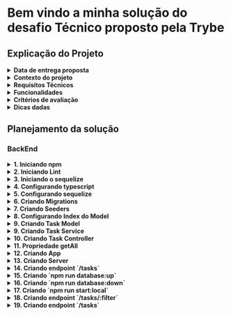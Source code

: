 # Bem vindo a minha solução do desafio Técnico proposto pela Trybe

## Explicação do Projeto

<details>
  <summary>
    <strong>Data de entrega proposta</strong>
  </summary>

  - A data de entrega proposta para avaliação final do projeto é: `20-Maio-2022 14:00`;
  - Mudanças acima dessa data não serão aceitas pela equipe de avaliação.
</details>

<details>
  <summary>
    <strong>Contexto do projeto</strong>
  </summary>

  <p>
    A empresa <strong>Ebytr</strong> está passando por problemas de produtividade/controle porque as pessoas colaboradoras vêm tendo dificuldade na organização de suas tarefas individuais. Por esse motivo, a diretora de produto Carolina Bigonha decidiu implantar uma nova forma de organizar as tarefas.
  </p>
  <p>
    Você foi a pessoa contratada para desenvolver um sistema capaz de auxiliar as pessoas colaboradoras a se organizar e ter mais produtividade.
  </p>
  <p>
    <strong>Na Ebytr o time de desenvolvimento utiliza a Stack MySQL, Express, React e Node para criar suas aplicações.</strong> Foi combinado com a <strong>Ebytr</strong> que você utilizará essa mesma Stack para resolver o problema de organização e produtividade da empresa.
  </p>
</details>

<details>
  <summary>
    <strong>Requisitos Técnicos</strong>
  </summary>

  - Front-End em <strong>React</strong>;
  - Back-End em <strong>NodeJS</strong>, com <strong>MySQL</strong>;
  - Arquitetura em <strong>camadas</strong>.
</details>

<details>
  <summary>
    <strong>Funcionalidades</strong>
  </summary>

  1. Visualizar lista de tarefas
  - Esta lista deve ser ordenável por ordem alfabética, data de criação ou por status.
  2. Inserir uma nova tarefa na lista;
  3. Remover uma tarefa da lista;
  4. Atualizar uma tarefa da lista;
  5. A tarefa deve possuir um status editável: pendente, em andamento ou pronto.
</details>

<details>
  <summary>
    <strong>Critérios de avaliação</strong>
  </summary>

  O time de avaliadores irá avaliar a entrega olhando, principalmente, para os itens abaixo:

  1. Atendimento aos requisitos técnicos e funcionais;
  2. Seu projeto deve rodar sem erros;
  3. Entendimento dos conceitos das camadas adotadas;
  4. Código e componentes reutilizados;
  5. Habilidade em escrever testes (mínimo 30% de cobertura);
  6. Boa legibilidade do código;
  7. Separação do front e backend;
  8. Mensagens de commits bem descritas e commits com um escopo nítido;
  9. Referências de códigos de terceiros;
  10. Instruções nítidas no README do projeto para setup e execução da aplicação e dos testes.
</details>

<details>
  <summary>
    <strong>Dicas dadas</strong>
  </summary>

  1. Ter uma boa cobertura de testes Front e Back;
  2. Aplicar boas práticas de escrita de código;
  3. Documentação do projeto (README), que inclua:
  - Passo a passo para instalar e executar o projeto. Incluindo instruções especiais para instalar dependências e/ou bancos de dados, se houver;
  - Endereço da aplicação no Heroku, se houver (ou outro serviço de deployment).
  4. Ter um linter configurado;
  5. O projeto deverá ser entregue via repositório pessoal no GitHub (utilizar boas práticas de criação/nomeação de branches, além de mensagens de commits bem descritas e commits com um escopo nítido).
</details>

## Planejamento da solução

### BackEnd

<details>
  <summary>
    <strong>1. Iniciando npm</strong>
  </summary>

  1. `npm init -y`;
  2. Instalando dependências;
  - express
  - dotenv
  - http-status-codes
  - sequelize
  - sequelize-cli
  - mysql2
  - nodemon
  3. Intalando dependências de desenvolimento.
  - eslint
  - @types/express
  - @tsconfig/node14
  - @types/node
</details>

<details>
  <summary>
    <strong>2. Iniciando Lint</strong>
  </summary>

  1. `npx eslint --init`.
  2. Adicionar arquivo `.eslintignore`.
</details>

<details>
  <summary>
    <strong>3. Iniciando o sequelize</strong>
  </summary>

  1. `npx sequelize-cli init`.
</details>

<details>
  <summary>
    <strong>4. Configurando typescript</strong>
  </summary>

  1. Adicionar arquivo `tsconfig.json` na raiz da pasta BackEnd, indicando a raiz do diretório de saída e de entrada;
  2. Adicionar pasta `src`, que irá conter as principais informações do projeto;
  3. Adicionar pasta `build` que irá buildar o src;
  4. Adicionar o arquivo `.env` na raiz do projeto, e colocar informações sensiveis lá;
  5. Dentro do arquivo `tsconfig.json` colocar um nome para sua base de dados, a ser criada ou já criada;
  6. Excluir `config.json`.
</details>

<details>
  <summary>
    <strong>5. Configurando sequelize</strong>
  </summary>

  1. Adicionar pasta `database` dentro da pasta src;
  2. Adicionar os arquivos do sequelize init dentro da pasta `src/database`;
  3. Adicionar arquivo `.sequelizerc` na raiz da pasta BackEnd, indicando onde estará o enderaçamento;
</details>

<details>
  <summary>
    <strong>6. Criando Migrations</strong>
  </summary>

  1. Usar o comando `npx sequelize migration:generate --name create-table-tasks` para criar uma migration;
  2. Criar a tabela Task a partir dessa migration;
  - Tabela Task deve conter as colunas:
    - id (primary key, auto-increment-integer);
    - task (not null, string);
    - createdAt (not null, date)
    - status (not null, default: "Em andamento", string).
</details>

<details>
  <summary>
    <strong>7. Criando Seeders</strong>
  </summary>

  1. Usar o comando `npx sequelize seed:generate --name tasks` para criar um seeder;
  2. Popular a tabela Tasks:
  - ('Limpar a mesa', 'pronto');
  - ('Limpar a cozinha', 'em andamento');
  - ('Concluir tarefa de casa', 'pendente');
  - Todas as tarefas estarão com tempo corrente.
</details>

<details>
  <summary>
    <strong>8. Configurando Index do Model</strong>
  </summary>

  1. Substituir `index.js` para `index.ts` na pasta models;
  2. Iniciar o sequelize dentro desse arquivo.
</details>

<details>
  <summary>
    <strong>9. Criando Task Model</strong>
  </summary>

  1. Criar arquivo `TaskModel.ts` dentro da pasta `database/models`;
  2. Configurar o model de acordo com o banco de dados.
</details>

<details>
  <summary>
    <strong>9. Criando Task Service</strong>
  </summary>

  1. Criar a pasta `services` em `database`;
  2. Criar arquivo `TaskService.ts` dentro da pasta `database/services`.
</details>

<details>
  <summary>
    <strong>10. Criando Task Controller</strong>
  </summary>

  1. Criar a pasta `controllers` em `database`;
  2. Criar arquivo `TaskController.ts` dentro da pasta `database/services`.
</details>

<details>
  <summary>
    <strong>11. Propriedade getAll</strong>
  </summary>

  1. Criar propriedade `getAll` dentro da classe `TaskService`, ela será capaz de visaulizar todos os dados dentro da tabela `Tasks`;
  2. Criar propriedade `getAll` dentro da classe `TaskController`;
</details>

<details>
  <summary>
    <strong>12. Criando App</strong>
  </summary>

  1. Criar arquivo `app.ts` dentro da pasta `src`, esse arquivo terá a classe App capaz de inicar as rotas escolhidas.
</details>

<details>
  <summary>
    <strong>13. Criando Server</strong>
  </summary>

  1. Criar arquivo `server.ts` dentro da pasta `src`, esse arquivo será capaz de inicializar o App.
</details>

<details>
  <summary>
    <strong>14. Criando endpoint `/tasks`</strong>
  </summary>

  1. Esse endpoint será do tipo `GET`;
  2. Esse endpoint disponibilizara a propriedade getAll criada anteriormente;
  3. Deverá ser retornado um status 200;
  4. Deverá ser retornado um json com todas os valores do banco de dados.
</details>

<details>
  <summary>
    <strong>15. Criando `npm run database:up`</strong>
  </summary>

  1. Será criado essa rota no npm, dentro do `package.json` em `scripts`;
  2. Será capaz de iniciar o banco de dados com o migration e os seeders.
</details>

<details>
  <summary>
    <strong>16. Criando `npm run database:down`</strong>
  </summary>

  1. Será criado essa rota no npm, dentro do `package.json` em `scripts`;
  2. Será capaz de deletar o banco de dados com o migration.
</details>

<details>
  <summary>
    <strong>17. Criando `npm run start:local`</strong>
  </summary>

  1. Será criado essa rota no npm, dentro do `package.json` em `scripts`;
  2. Será capaz de inicar em localhost/3003 com o nodemon;
</details>

<details>
  <summary>
    <strong>18. Criando endpoint `/tasks/:filter`</strong>
  </summary>

  1. Esse endpoint será do tipo `GET`;
  2. Esse endpoint será capaz de filtrar a tabela dados pelo nome da tarefa;
  3. Deverá ser retornado um status 200;
  4. Deverá ser retornado um json com todas os valores do banco de dados após o filtro;
  5. O `filter` passado como `params` deve ser capaz de encontrar algum elemento, caso o contrário, será retornado um status 404, com uma json contendo a propriedade `message: 'This taskName doesnt exist'`.
</details>

<details>
  <summary>
    <strong>19. Criando endpoint `/tasks`</strong>
  </summary>

  1. Esse endpoint será do tipo `POST`;
  2. Esse endpoint será capaz de criar uma tarefa nova;
  3. Deverá ser retornado um status 201;
  4. Deverá ser retornado um json com o novo valor;
  5. O corpo da requisição deve conter o valor da data, do nome da tarefa e do status;
  6. Caso algum dos valores acima não esteja na requisição, deve-se retornar o status 400, com uma json contendo a propriedade `message: '<Body param> id required'`;
  7. Caso o valor do status não seja `pronto`, `em andamento` ou `pendente`, retornar um estatus 400, com um json contendo a propriedade `message: 'Status incorrect'`.
</details>